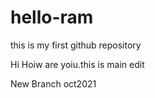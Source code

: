 # hello-ram
this is my first github repository

Hi Hoiw are yoiu.this is main edit

New Branch oct2021
